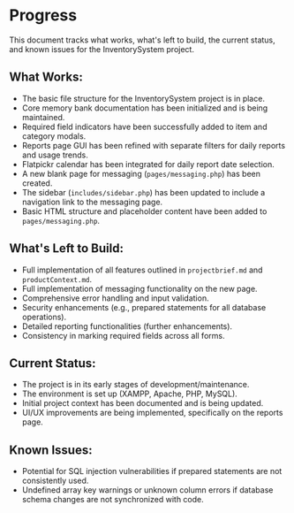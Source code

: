 # Progress

This document tracks what works, what's left to build, the current status, and known issues for the InventorySystem project.

## What Works:
- The basic file structure for the InventorySystem project is in place.
- Core memory bank documentation has been initialized and is being maintained.
- Required field indicators have been successfully added to item and category modals.
- Reports page GUI has been refined with separate filters for daily reports and usage trends.
- Flatpickr calendar has been integrated for daily report date selection.
- A new blank page for messaging (`pages/messaging.php`) has been created.
- The sidebar (`includes/sidebar.php`) has been updated to include a navigation link to the messaging page.
- Basic HTML structure and placeholder content have been added to `pages/messaging.php`.

## What's Left to Build:
- Full implementation of all features outlined in `projectbrief.md` and `productContext.md`.
- Full implementation of messaging functionality on the new page.
- Comprehensive error handling and input validation.
- Security enhancements (e.g., prepared statements for all database operations).
- Detailed reporting functionalities (further enhancements).
- Consistency in marking required fields across all forms.

## Current Status:
- The project is in its early stages of development/maintenance.
- The environment is set up (XAMPP, Apache, PHP, MySQL).
- Initial project context has been documented and is being updated.
- UI/UX improvements are being implemented, specifically on the reports page.

## Known Issues:
- Potential for SQL injection vulnerabilities if prepared statements are not consistently used.
- Undefined array key warnings or unknown column errors if database schema changes are not synchronized with code.
